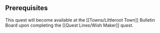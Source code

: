 ## Prerequisites

This quest will become available at the [[Towns/Littleroot Town]] Bulletin Board upon completing the [[Quest Lines/Wish Maker]] quest.